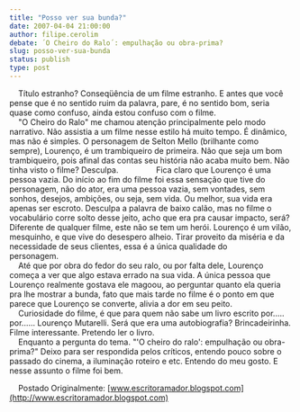 ```yaml
---
title: "Posso ver sua bunda?"
date: 2007-04-04 21:00:00
author: filipe.cerolim
debate: ´O Cheiro do Ralo´: empulhação ou obra-prima?
slug: posso-ver-sua-bunda
status: publish 
type: post
---
```


    Título estranho? Conseqüência de um filme estranho. E antes que você pense que é no sentido ruim da palavra, pare, é no sentido bom, seria quase como confuso, ainda estou confuso com o filme.  
    "O Cheiro do Ralo" me chamou atenção principalmente pelo modo narrativo. Não assistia a um filme nesse estilo há muito tempo. É dinâmico, mas não é simples. O personagem de Selton Mello (brilhante como sempre), Lourenço, é um trambiqueiro de primeira. Não que seja um bom trambiqueiro, pois afinal das contas seu história não acaba muito bem. Não tinha visto o filme? Desculpa.                 Fica claro que Lourenço é uma pessoa vazia. Do início ao fim do filme foi essa sensação que tive do personagem, não do ator, era uma pessoa vazia, sem vontades, sem sonhos, desejos, ambições, ou seja, sem vida. Ou melhor, sua vida era apenas ser escroto. Desculpa a palavra de baixo calão, mas no filme o vocabulário corre solto desse jeito, acho que era pra causar impacto, será? Diferente de qualquer filme, este não se tem um herói. Lourenço é um vilão, mesquinho, e que vive do desespero alheio. Tirar proveito da miséria e da necessidade de seus clientes, essa é a única qualidade do personagem.                    
    Até que por obra do fedor do seu ralo, ou por falta dele, Lourenço começa a ver que algo estava errado na sua vida. A única pessoa que Lourenço realmente gostava ele magoou, ao perguntar quanto ela queria pra lhe mostrar a bunda, fato que mais tarde no filme é o ponto em que parece que Lourenço se converte, alivia a dor em seu peito.   
    Curiosidade do filme, é que para quem não sabe um livro escrito por..... por...... Lourenço Mutarelli. Será que era uma autobiografia? Brincadeirinha. Filme interessante. Pretendo ler o livro.  
    Enquanto a pergunta do tema. "'O cheiro do ralo': empulhação ou obra-prima?" Deixo para ser respondida pelos críticos, entendo pouco sobre o passado do cinema, a iluminação roteiro e etc. Entendo do meu gosto. E nesse assunto o filme foi bem.  


  
    Postado Originalmente: [www.escritoramador.blogspot.com](http://www.escritoramador.blogspot.com)


